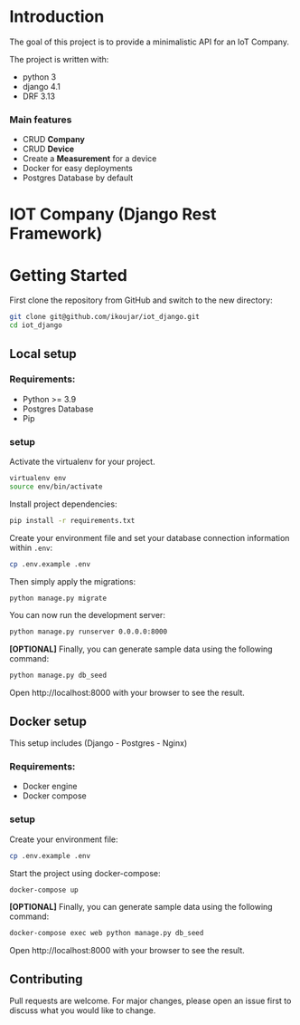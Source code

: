 # Introduction

The goal of this project is to provide a minimalistic API for an IoT Company.

The project is written with:
* python 3
* django 4.1
* DRF 3.13

### Main features

* CRUD **Company**
* CRUD **Device**
* Create a **Measurement** for a device
* Docker for easy deployments
* Postgres Database by default


# IOT Company (Django Rest Framework)

# Getting Started

First clone the repository from GitHub and switch to the new directory:

```bash
git clone git@github.com/ikoujar/iot_django.git
cd iot_django
```

## Local setup

### Requirements:
* Python >= 3.9
* Postgres Database
* Pip

### setup
Activate the virtualenv for your project.

```bash
virtualenv env
source env/bin/activate
```

Install project dependencies:

```bash
pip install -r requirements.txt
```

Create your environment file and set your database connection information within `.env`:

```bash
cp .env.example .env
```

Then simply apply the migrations:

```bash
python manage.py migrate
```

You can now run the development server:

```bash
python manage.py runserver 0.0.0.0:8000
```

**[OPTIONAL]** Finally, you can generate sample data using the following command:

```bash
python manage.py db_seed
```

Open http://localhost:8000 with your browser to see the result.

## Docker setup

This setup includes (Django - Postgres - Nginx)

### Requirements:
* Docker engine
* Docker compose

### setup

Create your environment file:

```bash
cp .env.example .env
```

Start the project using docker-compose:

```bash
docker-compose up
```

**[OPTIONAL]** Finally, you can generate sample data using the following command:

```bash
docker-compose exec web python manage.py db_seed
```

Open http://localhost:8000 with your browser to see the result.

## Contributing
Pull requests are welcome. For major changes, please open an issue first to discuss what you would like to change.

